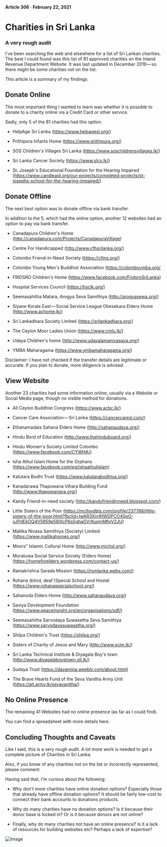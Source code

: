 #### Article 306 · February 22, 2021

# Charities in Sri Lanka

### A very rough audit

I've been searching the web and elsewhere for a list of Sri Lankan charities. The best I could found was this list of 81 approved charities on the Inland Revenue Department Website. It was last updated in December 2019 — so there might be some charities not on the list.

This article is a summary of my findings.

## Donate Online

The most important thing I wanted to learn was whether it is possible to donate to a charity online via a Credit Card or other service.

Sadly, only 5 of the 81 charities had this option.

* ​HelpAge Sri Lanka (https://www.helpagesl.org/)

* Prithipura Infants Home (https://www.prithipura.org/)

* SOS Children's Villages Sri Lanka (https://www.soschildrensvillages.lk/)

* Sri Lanka Cancer Society (https://www.slcs.lk/)

* St. Joseph's Educational Foundation for the Hearing Impaired (https://www.candleaid.org/our-projects/completed-projects/st-josephs-school-for-the-hearing-impaired/)

## Donate Offline

The next best option was to donate offline via bank transfer.

In addition to the 5, which had the online option, another 12 websites had an option to pay via bank transfer.

* Canadapura Children's Home (http://canadapura.com/Projects/CanadapuraVillage)

* Centre For Handicapped (http://www.cfhsrilanka.org/)

* Colombo Friend-in-Need Society (https://cfins.org/)

* Colombo Young Men's Buddhist Association (https://colomboymba.org/

* FRIDSRO Children's Home (https://www.facebook.com/FridsroSriLanka)

* ​Hospital Services Council (https://hsclk.org/)

* Seemasahitha Matara, Arogya Seva Samithiya (http://arogyasewa.org/)

* Siyane Korale East — Social Service League Obesekara Elders Home (http://www.achome.lk/)

* Sri Lankadhara Society Limited (https://srilankadhara.org/)

* The Ceylon Moor Ladies Union (https://www.cmlu.lk/)

* Udaya Children's home (http://www.udayalamanivasaya.org/)

* YMBA Maharagama (https://www.ymbamaharagama.org/)

Disclaimer: I have not checked if the transfer details are legitimate or accurate. If you plan to donate, more diligence is advised.

## View Website

Another 23 charities had some information online, usually via a Website or Social Media page, though no visible method for donations.

* All Ceylon Buddhist Congress (https://www.acbc.lk/)

* Cancer Care Association — Sri Lanka (https://cancercaresl.com/)​

* Ethanamadala Sahana Elders Home (http://sahanaudaya.org/)

* Hindu Bord of Education (http://www.thehinduboard.org/)

* Hindu Women's Society Limited Colombo (https://www.facebook.com/CYWHA/)

* Isha Athul Islam Home for the Orphans (https://www.facebook.com/pg/ishaathulislam)

* Kalutara Bodhi Trust (https://www.kalutarabodhiya.org/)

* Kanadarawa Thapowana Vihara Building Fund (http://www.thapowanaya.org/)

* Kandy Friend-in-need society (http://kandyfriendinneed.blogspot.com/)

* Little Sisters of the Poor (https://mclloydbis.com/profile/237768/little-sisters-of-the-poor.html?fbclid=IwAR3Xnr6tWDPCO40pO-vJPdEkOQ4V5959e58lXcP6s5ghaGVrKuqmMfqV2JU)

* Mallika Nivasa Samithiya (Society) Limited (https://www.mallikahomes.org/)

* Moors" Islamic Cultural Home (http://www.michsl.org/)

* ​Moratuwa Social Service Society (Elders Home) (https://homeforelders.wordpress.com/contact-us/)

* Ramakrishna Sarada Mission (https://rsmlanka.webs.com/)

* Rohana (blind, deaf )Special School and Hostel (https://www.rohanaspecialschool.org/)

* Sahanoda Elders Home (http://www.sahanaudaya.org/)

* Saviya Development Foundation (https://www.peaceinsight.org/en/organisations/sdf/)

* Seemasahitha Sarvodaya Suwasetha Seva Samithiya (https://www.sarvodayasuwasetha.org/)

* Shilpa Children's Trust (https://shilpa.org/)

* Sisters of Charity of Jesus and Mary (http://www.scjm.lk/)

* Sri Lanka Technical Institute & Diyagala Boy's town (http://www.diyagalaboystown.slt.lk/)

* Sudaya Trust (https://dayamina.weebly.com/about.html)

* The Brave Hearts Fund of the Seva Vanitha Army Unit (https://alt.army.lk/sevavanitha/)

## No Online Presence

The remaining 41 Websites had no online presence (as far as I could find).

You can find a spreadsheet with more details here.

## Concluding Thoughts and Caveats

Like I said, this is a very rough audit. A lot more work is needed to get a complete picture of Charities in Sri Lanka.

Also, if you know of any charities not on the list or incorrectly represented, please comment.

Having said that, I'm curious about the following:

* Why don't more charities have online donation options? Especially those that already have offline donation options? It should be fairly low-cost to connect their bank accounts to donations products.

* Why do many charities have no donation options? Is it because their donor base is locked in? Or is it because donors are not online?

* Finally, why do many charities not have an online presence? Is it a lack of resources for building websites etc? Perhaps a lack of expertise?

![Image](https://cdn-images-1.medium.com/max/800/1*V9EWu9UuHCNW4abwunpJ7A.png)